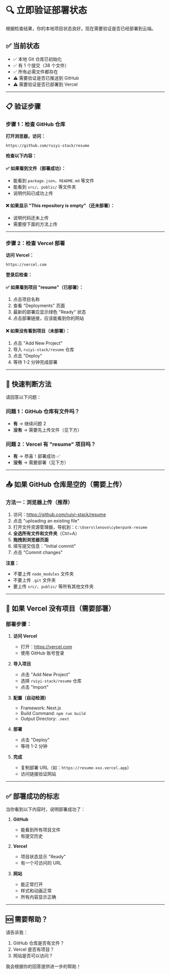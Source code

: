 # 🔍 立即验证部署状态

根据检查结果，你的本地项目状态良好。现在需要验证是否已经部署到云端。

## ✅ 当前状态

- ✅ 本地 Git 仓库已初始化
- ✅ 有 1 个提交（38 个文件）
- ✅ 所有必需文件都存在
- ⚠️ 需要验证是否已推送到 GitHub
- ⚠️ 需要验证是否已部署到 Vercel

---

## 📋 验证步骤

### 步骤 1：检查 GitHub 仓库

**打开浏览器，访问：**
```
https://github.com/ruiyi-stack/resume
```

**检查以下内容：**

#### ✅ 如果看到文件（部署成功）：
- 能看到 `package.json`、`README.md` 等文件
- 能看到 `src/`、`public/` 等文件夹
- 说明代码已成功上传

#### ❌ 如果显示 "This repository is empty"（还未部署）：
- 说明代码还未上传
- 需要按下面的方法上传

---

### 步骤 2：检查 Vercel 部署

**访问 Vercel：**
```
https://vercel.com
```

**登录后检查：**

#### ✅ 如果看到项目 "resume"（已部署）：
1. 点击项目名称
2. 查看 "Deployments" 页面
3. 最新的部署应显示绿色 "Ready" 状态
4. 点击部署链接，应该能看到你的网站

#### ❌ 如果没有看到项目（未部署）：
1. 点击 "Add New Project"
2. 导入 `ruiyi-stack/resume` 仓库
3. 点击 "Deploy"
4. 等待 1-2 分钟完成部署

---

## 🎯 快速判断方法

请回答以下问题：

### 问题 1：GitHub 仓库有文件吗？
- **有** → 继续问题 2
- **没有** → 需要先上传文件（见下方）

### 问题 2：Vercel 有 "resume" 项目吗？
- **有** → 恭喜！部署成功 ✅
- **没有** → 需要部署（见下方）

---

## 📤 如果 GitHub 仓库是空的（需要上传）

### 方法一：浏览器上传（推荐）

1. 访问：https://github.com/ruiyi-stack/resume
2. 点击 "uploading an existing file"
3. 打开文件资源管理器，导航到：`C:\Users\lenovo\cyberpunk-resume`
4. **全选所有文件和文件夹**（Ctrl+A）
5. **拖拽到浏览器页面**
6. 填写提交信息："Initial commit"
7. 点击 "Commit changes"

**注意：**
- 不要上传 `node_modules` 文件夹
- 不要上传 `.git` 文件夹
- 要上传 `src/`、`public/` 等所有其他文件夹

---

## 🚀 如果 Vercel 没有项目（需要部署）

### 部署步骤：

1. **访问 Vercel**
   - 打开：https://vercel.com
   - 使用 GitHub 账号登录

2. **导入项目**
   - 点击 "Add New Project"
   - 选择 `ruiyi-stack/resume` 仓库
   - 点击 "Import"

3. **配置（自动检测）**
   - Framework: Next.js
   - Build Command: `npm run build`
   - Output Directory: `.next`

4. **部署**
   - 点击 "Deploy"
   - 等待 1-2 分钟

5. **完成**
   - 复制部署 URL（如：`https://resume-xxx.vercel.app`）
   - 访问链接验证网站

---

## ✅ 部署成功的标志

当你看到以下内容时，说明部署成功了：

1. **GitHub**
   - 能看到所有项目文件
   - 有提交历史

2. **Vercel**
   - 项目状态显示 "Ready"
   - 有一个可访问的 URL

3. **网站**
   - 能正常打开
   - 样式和动画正常
   - 所有内容显示正确

---

## 🆘 需要帮助？

请告诉我：
1. GitHub 仓库是否有文件？
2. Vercel 是否有项目？
3. 网站是否可以访问？

我会根据你的回答提供进一步的帮助！

